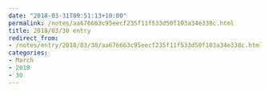 ```yaml
---
date: "2018-03-31T09:51:13+10:00"
permalink: /notes/aa676663c95eecf235f11f533d50f103a34e338c.html
title: 2018/03/30 entry
redirect_from:
- /notes/entry/2018/03/30/aa676663c95eecf235f11f533d50f103a34e338c.html
categories:
- March
- 2018
- 30
---
```

